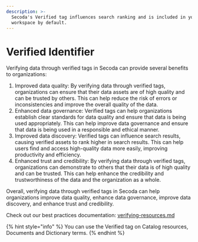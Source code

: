 ```yaml
---
description: >-
  Secoda's Verified tag influences search ranking and is included in your
  workspace by default.
---
```


# Verified Identifier

Verifying data through verified tags in Secoda can provide several benefits to organizations:

1. Improved data quality: By verifying data through verified tags, organizations can ensure that their data assets are of high quality and can be trusted by others. This can help reduce the risk of errors or inconsistencies and improve the overall quality of the data.
2. Enhanced data governance: Verified tags can help organizations establish clear standards for data quality and ensure that data is being used appropriately. This can help improve data governance and ensure that data is being used in a responsible and ethical manner.
3. Improved data discovery: Verified tags can influence search results, causing verified assets to rank higher in search results. This can help users find and access high-quality data more easily, improving productivity and efficiency.
4. Enhanced trust and credibility: By verifying data through verified tags, organizations can demonstrate to others that their data is of high quality and can be trusted. This can help enhance the credibility and trustworthiness of the data and the organization as a whole.

Overall, verifying data through verified tags in Secoda can help organizations improve data quality, enhance data governance, improve data discovery, and enhance trust and credibility.

Check out our best practices documentation: [verifying-resources.md](../../readme/best-practices/verifying-resources.md "mention")

{% hint style="info" %}
You can use the Verified tag on Catalog resources, Documents and Dictionary terms.
{% endhint %}

<figure><img src="https://secoda-public-media-assets.s3.amazonaws.com/84f933cc-fb18-4293-b58a-9bfabd26c3c3.png" alt=""><figcaption></figcaption></figure>
